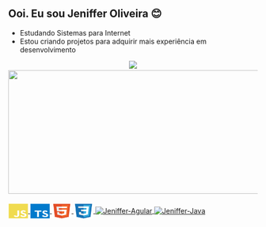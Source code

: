 ## Ooi. Eu sou Jeniffer Oliveira 😊

- Estudando Sistemas para Internet
- Estou criando projetos para adquirir mais experiência em desenvolvimento
  
<div align="center">
  <a href="https://github.com/jeniffer-oliveira">
  <img height="200em" src="https://github-readme-stats.vercel.app/api?username=jeniffer-oliveira&show_icons=true&theme=dracula&include_all_commits=true&count_private=true"/>
  <img height="250em" width="800em" src="https://github-readme-stats.vercel.app/api/top-langs/?username=jeniffer-oliveira&layout=compact&langs_count=7&theme=dracula"/>
</div>
<div style="display: inline_block"><br>
  <img align="center" alt="Jeniffer-Js" height="30" width="40" src="https://raw.githubusercontent.com/devicons/devicon/master/icons/javascript/javascript-plain.svg">
  <img align="center" alt="Jeniffer-Ts" height="30" width="40" src="https://raw.githubusercontent.com/devicons/devicon/master/icons/typescript/typescript-plain.svg">
  <img align="center" alt="Jeniffer-HTML" height="30" width="40" src="https://raw.githubusercontent.com/devicons/devicon/master/icons/html5/html5-original.svg">
  <img align="center" alt="Jeniffer-CSS" height="30" width="40" src="https://raw.githubusercontent.com/devicons/devicon/master/icons/css3/css3-original.svg">
  <img align="center" alt="Jeniffer-Agular" height="30" width="40" src="https://cdn.jsdelivr.net/gh/devicons/devicon/icons/angularjs/angularjs-original.svg">
  <img align="center" alt="Jeniffer-Java" height="30" width="40" src="https://cdn.jsdelivr.net/gh/devicons/devicon/icons/java/java-original.svg">
</div>

##


